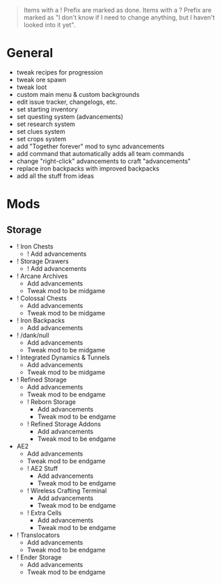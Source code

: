> Items with a ! Prefix are marked as done.
> Items with a ? Prefix are marked as "I don't know if I need to change anything, but I haven't looked into it yet".

# General

- tweak recipes for progression
- tweak ore spawn
- tweak loot
- custom main menu & custom backgrounds
- edit issue tracker, changelogs, etc.
- set starting inventory
- set questing system (advancements)
- set research system
- set clues system
- set crops system
- add "Together forever" mod to sync advancements
- add command that automatically adds all team commands
- change "right-click" advancements to craft "advancements"
- replace iron backpacks with improved backpacks
- add all the stuff from ideas

# Mods

## Storage

- ! Iron Chests
    - ! Add advancements
- ! Storage Drawers
    - ! Add advancements
- ! Arcane Archives
    - Add advancements
    - Tweak mod to be midgame
- ! Colossal Chests
    - Add advancements
    - Tweak mod to be midgame
- ! Iron Backpacks
    - Add advancements
- ! /dank/null
    - Add advancements
    - Tweak mod to be midgame
- ! Integrated Dynamics & Tunnels
    - Add advancements
    - Tweak mod to be midgame
- ! Refined Storage
    - Add advancements
    - Tweak mod to be endgame
    - ! Reborn Storage
        - Add advancements
        - Tweak mod to be endgame
    - ! Refined Storage Addons
        - Add advancements
        - Tweak mod to be endgame
- AE2
    - Add advancements
    - Tweak mod to be endgame
    - ! AE2 Stuff
        - Add advancements
        - Tweak mod to be endgame
    - ! Wireless Crafting Terminal
        - Add advancements
        - Tweak mod to be endgame
    - ! Extra Cells
        - Add advancements
        - Tweak mod to be endgame
- ! Translocators
    - Add advancements
    - Tweak mod to be endgame
- ! Ender Storage
    - Add advancements
    - Tweak mod to be endgame
